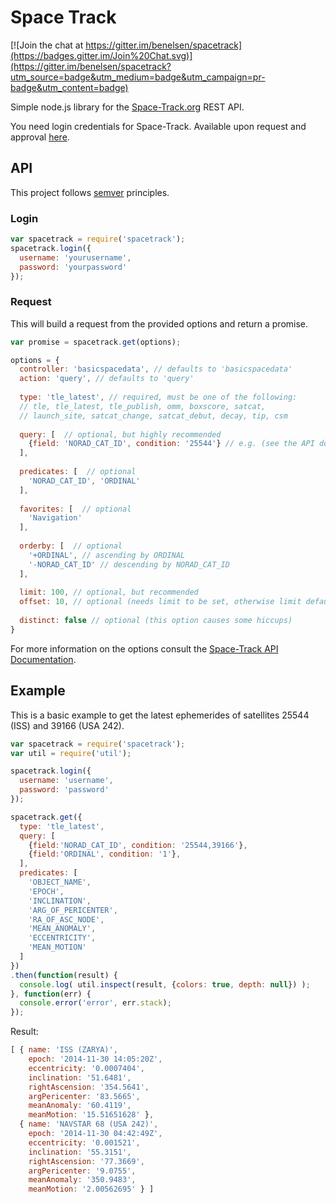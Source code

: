 # Space Track

[![Join the chat at https://gitter.im/benelsen/spacetrack](https://badges.gitter.im/Join%20Chat.svg)](https://gitter.im/benelsen/spacetrack?utm_source=badge&utm_medium=badge&utm_campaign=pr-badge&utm_content=badge)

Simple node.js library for the [Space-Track.org](https://www.space-track.org/) REST API.

You need login credentials for Space-Track. Available upon request and approval [here](https://www.space-track.org/auth/create_user).

## API

This project follows [semver](http://semver.org/) principles.

### Login

```javascript
var spacetrack = require('spacetrack');
spacetrack.login({
  username: 'yourusername',
  password: 'yourpassword'
});
```

### Request
  This will build a request from the provided options and return a promise.
  
```javascript
var promise = spacetrack.get(options);
```

```javascript
options = {
  controller: 'basicspacedata', // defaults to 'basicspacedata'
  action: 'query', // defaults to 'query'
  
  type: 'tle_latest', // required, must be one of the following:
  // tle, tle_latest, tle_publish, omm, boxscore, satcat, 
  // launch_site, satcat_change, satcat_debut, decay, tip, csm
  
  query: [  // optional, but highly recommended
    {field: 'NORAD_CAT_ID', condition: '25544'} // e.g. (see the API documentation)
  ],
  
  predicates: [  // optional
    'NORAD_CAT_ID', 'ORDINAL'
  ],
  
  favorites: [  // optional
    'Navigation'
  ],
  
  orderby: [  // optional
    '+ORDINAL', // ascending by ORDINAL
    '-NORAD_CAT_ID' // descending by NORAD_CAT_ID
  ],
  
  limit: 100, // optional, but recommended
  offset: 10, // optional (needs limit to be set, otherwise limit defaults to 100)
  
  distinct: false // optional (this option causes some hiccups)
}
```
  For more information on the options consult the [Space-Track API Documentation](https://www.space-track.org/documentation).

## Example

  This is a basic example to get the latest ephemerides of satellites 25544 (ISS) and 39166 (USA 242).

```javascript
var spacetrack = require('spacetrack');
var util = require('util');

spacetrack.login({
  username: 'username',
  password: 'password'
});

spacetrack.get({
  type: 'tle_latest',
  query: [
    {field:'NORAD_CAT_ID', condition: '25544,39166'},
    {field:'ORDINAL', condition: '1'},
  ],
  predicates: [
    'OBJECT_NAME',
    'EPOCH',
    'INCLINATION',
    'ARG_OF_PERICENTER',
    'RA_OF_ASC_NODE',
    'MEAN_ANOMALY',
    'ECCENTRICITY',
    'MEAN_MOTION'
  ]
})
.then(function(result) {
  console.log( util.inspect(result, {colors: true, depth: null}) );
}, function(err) {
  console.error('error', err.stack);
});

```
Result:
```javascript
[ { name: 'ISS (ZARYA)',
    epoch: '2014-11-30 14:05:20Z',
    eccentricity: '0.0007404',
    inclination: '51.6481',
    rightAscension: '354.5641',
    argPericenter: '83.5665',
    meanAnomaly: '60.4119',
    meanMotion: '15.51651628' },
  { name: 'NAVSTAR 68 (USA 242)',
    epoch: '2014-11-30 04:42:49Z',
    eccentricity: '0.001521',
    inclination: '55.3151',
    rightAscension: '77.3669',
    argPericenter: '9.0755',
    meanAnomaly: '350.9483',
    meanMotion: '2.00562695' } ]
```
